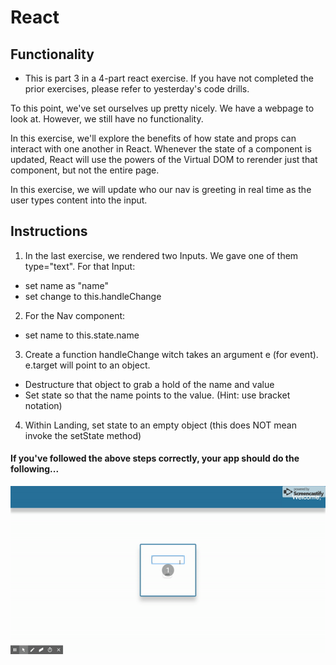 # React 

## Functionality

* This is part 3 in a 4-part react exercise. If you have not completed the prior exercises, please refer to yesterday's code drills.

To this point, we've set ourselves up pretty nicely. We have a webpage to look at. However, we still have no functionality. 

In this exercise, we'll explore the benefits of how state and props can interact with one another in React. Whenever the state of a component is updated, React will use the powers of the Virtual DOM to rerender just that component, but not the entire page. 

In this exercise, we will update who our nav is greeting in real time as the user types content into the input. 

## Instructions
1. In the last exercise, we rendered two Inputs. We gave one of them type="text". For that Input:
  - set name as "name"
  - set change to this.handleChange
2. For the Nav component:
  - set name to this.state.name
3. Create a function handleChange witch takes an argument e (for event). e.target will point to an object.
  - Destructure that object to grab a hold of the name and value
  - Set state so that the name points to the value. (Hint: use bracket notation)
4. Within Landing, set state to an empty object (this does NOT mean invoke the setState method)

#### If you've followed the above steps correctly, your app should do the following...
<img src="demo.gif">